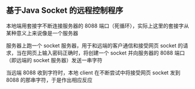 ## 基于Java Socket 的远程控制程序

本地端用套接字不断连接服务器的 8088 端口（死循环），实际上这里的套接字从某种意义上来说像是一个服务器

服务器上跑一个 socket 服务器，用于和远端的客户通信和接受网页 socket 的请求，当在网页上输入密码正确时，将创建一个 socket 并向服务器的 8088 端口（即远端的 socket 服务器）发送一串字符

当远端 8088 收到字符时，本地 client 在不断尝试中将接受网页 socket 发到 8088 的那串字符，于是作出相应反应
